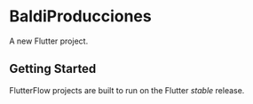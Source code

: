 # BaldiProducciones

A new Flutter project.

## Getting Started

FlutterFlow projects are built to run on the Flutter _stable_ release.
